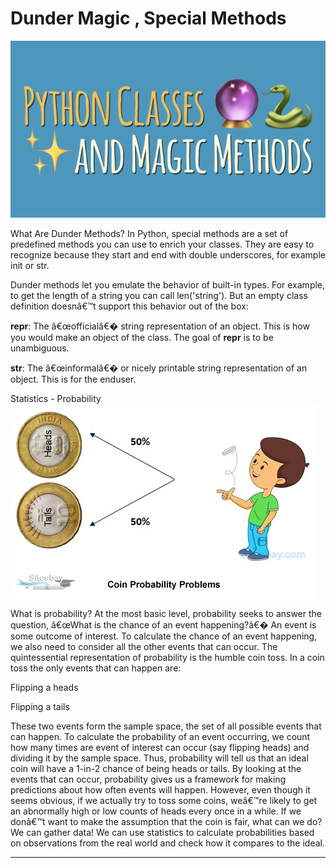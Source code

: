 # Dunder Magic , Special Methods

![image4](./image/image4.png)

What Are Dunder Methods?
In Python, special methods are a set of predefined methods you can use to enrich your classes. They are easy to recognize because they start and end with double underscores, for example init or str.

Dunder methods let you emulate the behavior of built-in types. For example, to get the length of a string you can call len('string'). But an empty class definition doesnâ€™t support this behavior out of the box:

__repr__: The â€œofficialâ€� string representation of an object. This is how you would make an object of the class. The goal of __repr__ is to be unambiguous.

__str__: The â€œinformalâ€� or nicely printable string representation of an object. This is for the enduser.

Statistics - Probability
![image5](./image/image5.jpg)
What is probability?
At the most basic level, probability seeks to answer the question, â€œWhat is the chance of an event happening?â€� An event is some outcome of interest. To calculate the chance of an event happening, we also need to consider all the other events that can occur. The quintessential representation of probability is the humble coin toss. In a coin toss the only events that can happen are:

Flipping a heads

Flipping a tails

These two events form the sample space, the set of all possible events that can happen. To calculate the probability of an event occurring, we count how many times are event of interest can occur (say flipping heads) and dividing it by the sample space. Thus, probability will tell us that an ideal coin will have a 1-in-2 chance of being heads or tails. By looking at the events that can occur, probability gives us a framework for making predictions about how often events will happen. However, even though it seems obvious, if we actually try to toss some coins, weâ€™re likely to get an abnormally high or low counts of heads every once in a while. If we donâ€™t want to make the assumption that the coin is fair, what can we do? We can gather data! We can use statistics to calculate probabilities based on observations from the real world and check how it compares to the ideal.
___